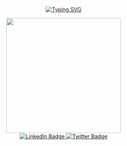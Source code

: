 <div align="center">
  
  [![Typing SVG](https://readme-typing-svg.demolab.com?font=Fira+Code&duration=4000&pause=300&center=true&width=600&lines=hey+there!;This+is++Rithesh+Singh+%F0%9F%92%AC+%F0%9F%91%80;Nice+to+meet+you+%f0%9f%91%8b)](https://git.io/typing-svg)
  
</div>

<div id="header" align="center">
  <img src="https://media.giphy.com/media/3kPDmoWdBpQPNhCnUG/giphy.gif" width="300">
</div>

<div id="badges" align="center">
  <a href="https://www.linkedin.com/in/rickx/">
    <img src="https://img.shields.io/badge/LinkedIn-blue?style=for-the-badge&logo=linkedin&logoColor=white" alt="LinkedIn Badge"/>
  </a>
  <a href="https://twitter.com/Ritesh34343709">
    <img src="https://img.shields.io/badge/Twitter-blue?style=for-the-badge&logo=twitter&logoColor=white" alt="Twitter Badge"/>
  </a>
</div>




<!---
rickx-x/rickx-x is a ✨ special ✨ repository because its `README.md` (this file) appears on your GitHub profile.
You can click the Preview link to take a look at your changes.
--->
